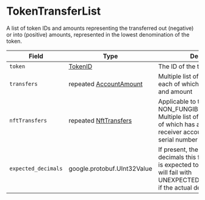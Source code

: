 # TokenTransferList

A list of token IDs and amounts representing the transferred out (negative) or into (positive) amounts, represented in the lowest denomination of the token.

| Field               | Type                                                                                                                                                    | Description                                                                                                                                                                |
| ------------------- | ------------------------------------------------------------------------------------------------------------------------------------------------------- | -------------------------------------------------------------------------------------------------------------------------------------------------------------------------- |
| `token`             | [TokenID](https://github.com/theekrystallee/hedera-style-guide/blob/sdk-v1/deprecated/hedera-api/basic-types/broken-reference/README.md)                | The ID of the token                                                                                                                                                        |
| `transfers`         | repeated [AccountAmount](https://github.com/theekrystallee/hedera-style-guide/blob/sdk-v1/deprecated/hedera-api/basic-types/broken-reference/README.md) | Multiple list of AccountAmounts, each of which has an account and amount                                                                                                   |
| `nftTransfers`      | repeated [NftTransfers](https://github.com/theekrystallee/hedera-style-guide/blob/sdk-v1/deprecated/hedera-api/basic-types/broken-reference/README.md)  | Applicable to tokens of type NON\_FUNGIBLE\_UNIQUE. Multiple list of NftTransfers, each of which has a sender and receiver account, including the serial number of the NFT |
| `expected_decimals` | google.protobuf.UInt32Value                                                                                                                             | If present, the number of decimals this fungible token type is expected to have. The transfer will fail with UNEXPECTED\_TOKEN\_DECIMALS if the actual decimals differ.    |
